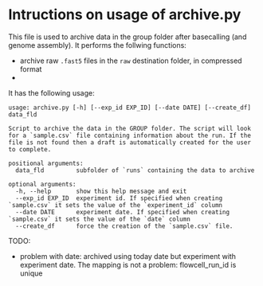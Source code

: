 # Intructions on usage of archive.py

This file is used to archive data in the group folder after basecalling (and genome assembly). It performs the follwing functions:

- archive raw `.fast5` files in the `raw` destination folder, in compressed format
- 

It has the following usage:

```
usage: archive.py [-h] [--exp_id EXP_ID] [--date DATE] [--create_df] data_fld

Script to archive the data in the GROUP folder. The script will look for a `sample.csv` file containing information about the run. If the file is not found then a draft is automatically created for the user to complete.

positional arguments:
  data_fld         subfolder of `runs` containing the data to archive

optional arguments:
  -h, --help       show this help message and exit
  --exp_id EXP_ID  experiment id. If specified when creating `sample.csv` it sets the value of the `experiment_id` column
  --date DATE      experiment date. If specified when creating `sample.csv` it sets the value of the `date` column
  --create_df      force the creation of the `sample.csv` file.
```

TODO:
- problem with date: archived using today date but experiment with experiment date. The mapping is not a problem: flowcell_run_id is unique